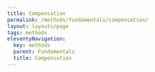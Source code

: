 ```yaml
---
title: Compensation
permalink: /methods/fundamentals/compensation/
layout: layouts/page
tags: methods
eleventyNavigation:
  key: methods
  parent: Fundamentals
  title: Compensation
---
```



